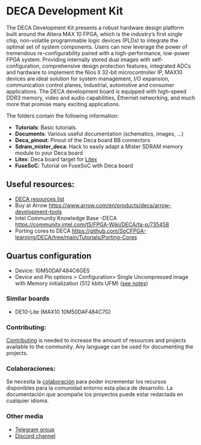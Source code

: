 # DECA Development Kit

The DECA Development Kit presents a robust hardware design platform built around the Altera MAX 10 FPGA, which is the industry’s first single chip, non-volatile programmable logic devices (PLDs) to integrate the optimal set of system components. Users can now leverage the power of tremendous re-configurability paired with a high-performance, low-power FPGA system. Providing internally stored dual images with self-configuration, comprehensive design protection features, integrated ADCs and hardware to implement the Nios II 32-bit microcontroller IP, MAX10 devices are ideal solution for system management, I/O expansion, communication control planes, industrial, automotive and consumer applications. The DECA development board is equipped with high-speed DDR3 memory, video and audio capabilities, Ethernet networking, and much more that promise many exciting applications. 

The folders contain the following information:

* **Tutorials**: Basic tutorials.
* **Documents**: Various useful documentation (schematics, images, ...)
* **Deca_pinout**:  Pinout of the Deca board BB connectors
* **Sdram_mister_deca**:  Hack to easily adapt a Mister SDRAM memory module to your Deca board
* **Litex**: Deca board target for [Litex](https://github.com/enjoy-digital/litex)
* **FuseSoC**: Tutorial on FuseSoC with Deca board

## **Useful resources:**

* [DECA resources list](resources.md) 
* Buy at Arrow https://www.arrow.com/en/products/deca/arrow-development-tools
* Intel Community Knowledge Base -DECA https://community.intel.com/t5/FPGA-Wiki/DECA/ta-p/735458
* Porting cores to DECA https://github.com/SoCFPGA-learning/DECA/tree/main/Tutorials/Porting-Cores

## **Quartus configuration**

* Device: 10M50DAF484C6GES
* Device and Pin options > Configuration> Single Uncompressed image with Memory initialization (512 kbits UFM)  ([see notes](http://retroramblings.net/?p=1509))

### **Similar boards**

* DE10-Lite (MAX10 10M50DAF484C7G)

### **Contributing:**

[Contributing](https://github.com/SoCFPGA-learning/General/tree/main/Contributing) is needed to increase the amount of resources and projects available to the community. Any language can be used for documenting the projects.

### **Colaboraciones:**

Se necesita la [colaboración](https://github.com/SoCFPGA-learning/General/tree/main/Github_ayuda) para poder incrementar los recursos disponibles para la comunidad entorno esta placa de desarrollo.    La documentación que acompañe los proyectos puede estar redactada en cualquier idioma.

### Other media

* [Telegram group](https://t.me/Deca_Max10_FPGA) 
* [Discord channel](https://discord.gg/YDdmtwh) 





